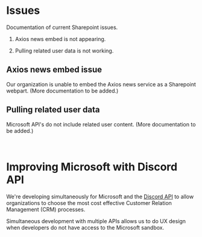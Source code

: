# Issues

Documentation of current Sharepoint issues.

1. Axios news embed is not appearing.

2. Pulling related user data is not working.


## Axios news embed issue

Our organization is unable to embed the Axios news service as a Sharepoint webpart. (More documentation to be added.)


## Pulling related user data

Microsoft API's do not include related user content. (More documentation to be added.)

<br>

# Improving Microsoft with Discord API

We're developing simultaneously for Microsoft and the [Discord API](https://discord.com/developers/docs/intro) to allow organizations to choose the most cost effective Customer Relation Management (CRM) processes.

Simultaneous development with multiple APIs allows us to do UX design when developers do not have access to the Microsoft sandbox.

<!--
## iFrame embed issue

Granting permission to iFrames seemed not to work for all admins

Make sure you start from the SitePages root:

https://[youraccount].sharepoint.com/SitePages/
(If the black bar does not appear on the top, hit refresh)

Go to Settings icon > Site information > View all site Settings

The above page is blank for some administrators. 
(Just the blue top and bottom appear, with the word "Intranet")
-->
